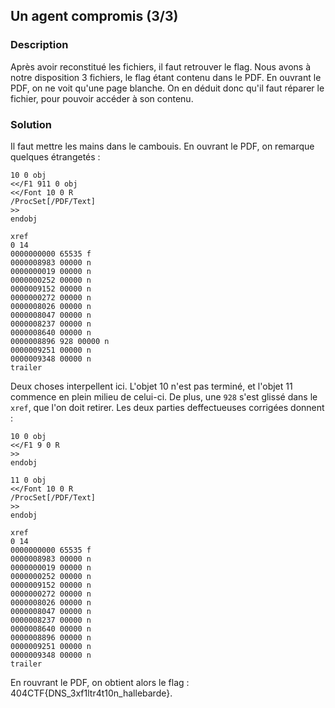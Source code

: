 ## Un agent compromis (3/3)

### Description

Après avoir reconstitué les fichiers, il faut retrouver le flag. Nous avons à notre disposition 3 fichiers, le flag étant contenu dans le PDF. 
En ouvrant le PDF, on ne voit qu'une page blanche. On en déduit donc qu'il faut réparer le fichier, pour pouvoir accéder à son contenu.

### Solution

Il faut mettre les mains dans le cambouis.
En ouvrant le PDF, on remarque quelques étrangetés :
```
10 0 obj
<</F1 911 0 obj
<</Font 10 0 R
/ProcSet[/PDF/Text]
>>
endobj
```
```
xref
0 14
0000000000 65535 f
0000008983 00000 n
0000000019 00000 n
0000000252 00000 n
0000009152 00000 n
0000000272 00000 n
0000008026 00000 n
0000008047 00000 n
0000008237 00000 n
0000008640 00000 n
0000008896 928 00000 n
0000009251 00000 n
0000009348 00000 n
trailer
```
Deux choses interpellent ici. L'objet 10 n'est pas terminé, et l'objet 11 commence en plein milieu de celui-ci. De plus, une ``928`` s'est glissé dans le ``xref``, que l'on doit retirer. Les deux parties deffectueuses corrigées donnent :
```
10 0 obj
<</F1 9 0 R
>>
endobj

11 0 obj
<</Font 10 0 R
/ProcSet[/PDF/Text]
>>
endobj
```
```
xref
0 14
0000000000 65535 f
0000008983 00000 n
0000000019 00000 n
0000000252 00000 n
0000009152 00000 n
0000000272 00000 n
0000008026 00000 n
0000008047 00000 n
0000008237 00000 n
0000008640 00000 n
0000008896 00000 n
0000009251 00000 n
0000009348 00000 n
trailer
```
En rouvrant le PDF, on obtient alors le flag : 404CTF{DNS_3xf1ltr4t10n_hallebarde}.